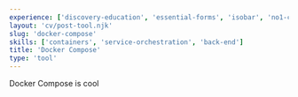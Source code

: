 ```yaml
---
experience: ['discovery-education', 'essential-forms', 'isobar', 'no1-cooperative', 'skyspecs']
layout: 'cv/post-tool.njk'
slug: 'docker-compose'
skills: ['containers', 'service-orchestration', 'back-end']
title: 'Docker Compose'
type: 'tool'
---
```


Docker Compose is cool
